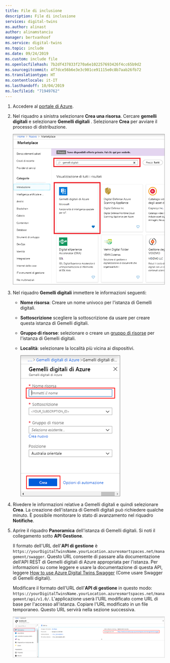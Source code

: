 ```yaml
---
title: File di inclusione
description: File di inclusione
services: digital-twins
ms.author: alinast
author: alinamstanciu
manager: bertvanhoof
ms.service: digital-twins
ms.topic: include
ms.date: 09/24/2019
ms.custom: include file
ms.openlocfilehash: 7b2df437833f270a6e102257693426f4cc65b9d2
ms.sourcegitcommit: 4f7dce56b6e3e3c901ce91115e0c8b7aab26fb72
ms.translationtype: HT
ms.contentlocale: it-IT
ms.lasthandoff: 10/04/2019
ms.locfileid: "71949762"
---
```

1. Accedere al [portale di Azure](https://portal.azure.com).

1. Nel riquadro a sinistra selezionare **Crea una risorsa**. Cercare **gemelli digitali** e selezionare **Gemelli digitali** . Selezionare **Crea** per avviare il processo di distribuzione.

   [![Selezioni per la creazione di una nuova istanza di Gemelli digitali](./media/create-digital-twins-portal/create-digital-twins.png)](./media/create-digital-twins-portal/create-digital-twins.png#lightbox)

1. Nel riquadro **Gemelli digitali** immettere le informazioni seguenti:
   * **Nome risorsa**: Creare un nome univoco per l'istanza di Gemelli digitali.
   * **Sottoscrizione** scegliere la sottoscrizione da usare per creare questa istanza di Gemelli digitali. 
   * **Gruppo di risorse**: selezionare o creare un [gruppo di risorse](https://docs.microsoft.com/azure/azure-resource-manager/resource-group-overview#resource-groups) per l'istanza di Gemelli digitali.
   * **Località**: selezionare la località più vicina ai dispositivi.

     [![Riquadro Gemelli digitali con le informazioni immesse](./media/create-digital-twins-portal/create-digital-twins-param.png)](./media/create-digital-twins-portal/create-digital-twins-param.png#lightbox)

1. Rivedere le informazioni relative a Gemelli digitali e quindi selezionare **Crea**. La creazione dell'istanza di Gemelli digitali può richiedere qualche minuto. È possibile monitorare lo stato di avanzamento nel riquadro **Notifiche**.

1. Aprire il riquadro **Panoramica** dell'istanza di Gemelli digitali. Si noti il collegamento sotto **API Gestione**.

   Il formato dell'URL dell'**API di gestione** è `https://yourDigitalTwinsName.yourLocation.azuresmartspaces.net/management/swagger`. Questo URL consente di passare alla documentazione dell'API REST di Gemelli digitali di Azure appropriata per l'istanza. Per informazioni su come leggere e usare la documentazione di questa API, leggere [How to use Azure Digital Twins Swagger](../articles/digital-twins/how-to-use-swagger.md) (Come usare Swagger di Gemelli digitali).

    Modificare il formato dell'URL dell'**API di gestione** in questo modo: `https://yourDigitalTwinsName.yourLocation.azuresmartspaces.net/management/api/v1.0/`. L'applicazione userà l'URL modificato come URL di base per l'accesso all'istanza. Copiare l'URL modificato in un file temporaneo. Questo URL servirà nella sezione successiva.

    [![API di gestione](./media/create-digital-twins-portal/digital-twins-management-api.png)](./media/create-digital-twins-portal/digital-twins-management-api.png#lightbox)